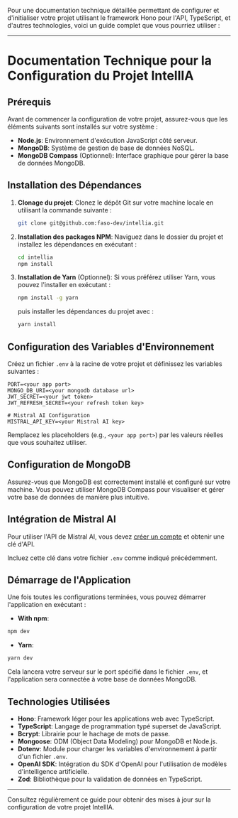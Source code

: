 Pour une documentation technique détaillée permettant de configurer et d'initialiser votre projet utilisant le framework
Hono pour l'API, TypeScript, et d'autres technologies, voici un guide complet que vous pourriez utiliser :

---

# Documentation Technique pour la Configuration du Projet IntellIA

## Prérequis

Avant de commencer la configuration de votre projet, assurez-vous que les éléments suivants sont installés sur votre
système :

- **Node.js**: Environnement d'exécution JavaScript côté serveur.
- **MongoDB**: Système de gestion de base de données NoSQL.
- **MongoDB Compass** (Optionnel): Interface graphique pour gérer la base de données MongoDB.

## Installation des Dépendances

1. **Clonage du projet**:
   Clonez le dépôt Git sur votre machine locale en utilisant la commande suivante :
   ```bash
   git clone git@github.com:faso-dev/intellia.git
   ```

2. **Installation des packages NPM**:
   Naviguez dans le dossier du projet et installez les dépendances en exécutant :
   ```bash
   cd intellia
   npm install
   ```
3. **Installation de Yarn** (Optionnel):
   Si vous préférez utiliser Yarn, vous pouvez l'installer en exécutant :
   ```bash
   npm install -g yarn
   ```

   puis installer les dépendances du projet avec :

    ```bash
    yarn install
    ```

## Configuration des Variables d'Environnement

Créez un fichier `.env` à la racine de votre projet et définissez les variables suivantes :

```
PORT=<your app port>
MONGO_DB_URI=<your mongodb database url>
JWT_SECRET=<your jwt token>
JWT_REFRESH_SECRET=<your refresh token key>

# Mistral AI Configuration
MISTRAL_API_KEY=<your Mistral AI key>
```

Remplacez les placeholders (e.g., `<your app port>`) par les valeurs réelles que vous souhaitez utiliser.

## Configuration de MongoDB

Assurez-vous que MongoDB est correctement installé et configuré sur votre machine. Vous pouvez utiliser MongoDB Compass
pour visualiser et gérer votre base de données de manière plus intuitive.

## Intégration de Mistral AI

Pour utiliser l'API de Mistral AI, vous devez [créer un compte](https://console.mistral.ai) et obtenir une clé d'API.

Incluez cette clé dans votre fichier `.env` comme indiqué précédemment.

## Démarrage de l'Application

Une fois toutes les configurations terminées, vous pouvez démarrer l'application en exécutant :

- **With npm**:

```bash
npm dev
```

- **Yarn**:

```bash
yarn dev
```

Cela lancera votre serveur sur le port spécifié dans le fichier `.env`, et l'application sera connectée à votre base de
données MongoDB.

## Technologies Utilisées

- **Hono**: Framework léger pour les applications web avec TypeScript.
- **TypeScript**: Langage de programmation typé superset de JavaScript.
- **Bcrypt**: Librairie pour le hachage de mots de passe.
- **Mongoose**: ODM (Object Data Modeling) pour MongoDB et Node.js.
- **Dotenv**: Module pour charger les variables d'environnement à partir d'un fichier `.env`.
- **OpenAI SDK**: Intégration du SDK d'OpenAI pour l'utilisation de modèles d'intelligence artificielle.
- **Zod**: Bibliothèque pour la validation de données en TypeScript.

---

Consultez régulièrement ce guide pour obtenir des mises à jour sur la configuration de votre projet IntellIA.
